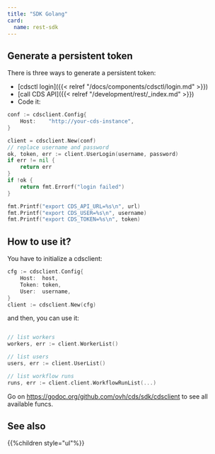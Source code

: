 ```yaml
---
title: "SDK Golang"
card: 
  name: rest-sdk
---
```


## Generate a persistent token

There is three ways to generate a persistent token:

- [cdsctl login]({{< relref "/docs/components/cdsctl/login.md" >}})
- [call CDS API]({{< relref "/development/rest/_index.md" >}})
- Code it:

```go
conf := cdsclient.Config{
    Host:    "http://your-cds-instance",
}

client = cdsclient.New(conf)
// replace username and password
ok, token, err := client.UserLogin(username, password)
if err != nil {
    return err
}
if !ok {
    return fmt.Errorf("login failed")
}

fmt.Printf("export CDS_API_URL=%s\n", url)
fmt.Printf("export CDS_USER=%s\n", username)
fmt.Printf("export CDS_TOKEN=%s\n", token)

```

## How to use it?

You have to initialize a cdsclient:

```go
cfg := cdsclient.Config{
    Host:  host,
    Token: token,
    User:  username,
}
client := cdsclient.New(cfg)
```

and then, you can use it:

```go

// list workers
workers, err := client.WorkerList()

// list users
users, err := client.UserList()

// list workflow runs
runs, err := client.client.WorkflowRunList(...)

```

Go on https://godoc.org/github.com/ovh/cds/sdk/cdsclient to see all available funcs.
	

## See also

{{%children style="ul"%}}
